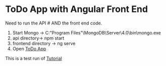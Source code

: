 # ToDo App with Angular Front End

Need to run the API # AND the front end code.

1. Start Mongo -> C:\"Program Files"\MongoDB\Server\4.0\bin\mongo.exe
2. api directory-> npm start
3. frontend directory ->  ng serve
4. Open [ToDo App](localhost:4200)

This is a test run of [Tutorial](https://medium.com/netscape/mean-app-tutorial-with-angular-4-part-1-18691663ea96)

